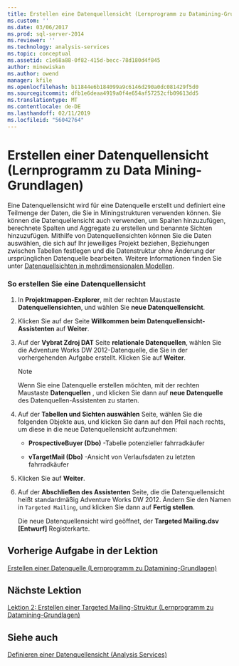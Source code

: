 ```yaml
---
title: Erstellen eine Datenquellensicht (Lernprogramm zu Datamining-Grundlagen) | Microsoft-Dokumentation
ms.custom: ''
ms.date: 03/06/2017
ms.prod: sql-server-2014
ms.reviewer: ''
ms.technology: analysis-services
ms.topic: conceptual
ms.assetid: c1e68a88-0f82-415d-becc-78d180d4f845
author: minewiskan
ms.author: owend
manager: kfile
ms.openlocfilehash: b11844e6b184099a9c6146d290a0dc081429f5d0
ms.sourcegitcommit: dfb1e6deaa4919a0f4e654af57252cfb09613dd5
ms.translationtype: MT
ms.contentlocale: de-DE
ms.lasthandoff: 02/11/2019
ms.locfileid: "56042764"
---
```

# <a name="creating-a-data-source-view-basic-data-mining-tutorial"></a>Erstellen einer Datenquellensicht (Lernprogramm zu Data Mining-Grundlagen)
  Eine Datenquellensicht wird für eine Datenquelle erstellt und definiert eine Teilmenge der Daten, die Sie in Miningstrukturen verwenden können. Sie können die Datenquellensicht auch verwenden, um Spalten hinzuzufügen, berechnete Spalten und Aggregate zu erstellen und benannte Sichten hinzuzufügen. Mithilfe von Datenquellensichten können Sie die Daten auswählen, die sich auf Ihr jeweiliges Projekt beziehen, Beziehungen zwischen Tabellen festlegen und die Datenstruktur ohne Änderung der ursprünglichen Datenquelle bearbeiten. Weitere Informationen finden Sie unter [Datenquellsichten in mehrdimensionalen Modellen](../analysis-services/multidimensional-models/data-source-views-in-multidimensional-models.md).  
  
### <a name="to-create-a-data-source-view"></a>So erstellen Sie eine Datenquellensicht  
  
1.  In **Projektmappen-Explorer**, mit der rechten Maustaste **Datenquellensichten**, und wählen Sie **neue Datenquellensicht**.  
  
2.  Klicken Sie auf der Seite **Willkommen beim Datenquellensicht-Assistenten** auf **Weiter**.  
  
3.  Auf der **Vybrat Zdroj DAT** Seite **relationale Datenquellen**, wählen Sie die Adventure Works DW 2012-Datenquelle, die Sie in der vorhergehenden Aufgabe erstellt. Klicken Sie auf **Weiter**.  
  
    > [!NOTE]  
    >  Wenn Sie eine Datenquelle erstellen möchten, mit der rechten Maustaste **Datenquellen** , und klicken Sie dann auf **neue Datenquelle** des Datenquellen-Assistenten zu starten.  
  
4.  Auf der **Tabellen und Sichten auswählen** Seite, wählen Sie die folgenden Objekte aus, und klicken Sie dann auf den Pfeil nach rechts, um diese in die neue Datenquellensicht aufzunehmen:  
  
    -   **ProspectiveBuyer (Dbo)** -Tabelle potenzieller fahrradkäufer  
  
    -   **vTargetMail (Dbo)** -Ansicht von Verlaufsdaten zu letzten fahrradkäufer  
  
5.  Klicken Sie auf **Weiter**.  
  
6.  Auf der **Abschließen des Assistenten** Seite, die die Datenquellensicht heißt standardmäßig Adventure Works DW 2012. Ändern Sie den Namen in `Targeted Mailing`, und klicken Sie dann auf **Fertig stellen**.  
  
     Die neue Datenquellensicht wird geöffnet, der **Targeted Mailing.dsv [Entwurf]** Registerkarte.  
  
## <a name="previous-task-in-lesson"></a>Vorherige Aufgabe in der Lektion  
 [Erstellen einer Datenquelle &#40;Lernprogramm zu Datamining-Grundlagen&#41;](../../2014/tutorials/creating-a-data-source-basic-data-mining-tutorial.md)  
  
## <a name="next-lesson"></a>Nächste Lektion  
 [Lektion 2: Erstellen einer Targeted Mailing-Struktur &#40;Lernprogramm zu Datamining-Grundlagen&#41;](../../2014/tutorials/lesson-2-building-a-targeted-mailing-structure-basic-data-mining-tutorial.md)  
  
## <a name="see-also"></a>Siehe auch  
 [Definieren einer Datenquellensicht &#40;Analysis Services&#41;](../analysis-services/multidimensional-models/defining-a-data-source-view-analysis-services.md)  
  
  
